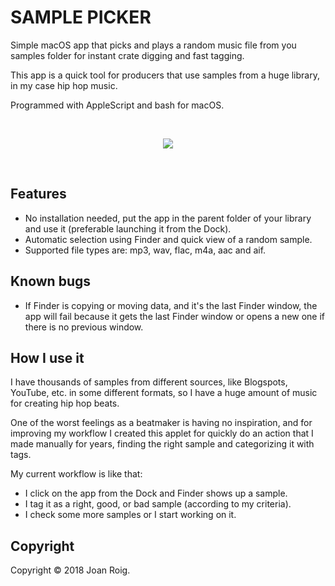 # SAMPLE PICKER

Simple macOS app that picks and plays a random music file from you samples folder for instant crate digging and fast tagging. 

This app is a quick tool for producers that use samples from a huge library, in my case hip hop music.

Programmed with AppleScript and bash  for macOS.

<br>
<p align="center">
<img src="https://media.giphy.com/media/WgO45rsC9HBf6YXHWY/giphy.gif" />
</p>
<br>

## Features

- No installation needed, put the app in the parent folder of your library and use it (preferable launching it from the Dock).
- Automatic selection using Finder and quick view of a random sample.
- Supported file types are: mp3, wav, flac, m4a, aac and aif.

## Known bugs

- If Finder is copying or moving data, and it's the last Finder window, the app will fail because it gets the last Finder window or opens a new one if there is no previous window.

## How I use it

I have thousands of samples from different sources, like Blogspots, YouTube, etc. in some different formats, so I have a huge amount of music for creating hip hop beats. 

One of the worst feelings as a beatmaker is having no inspiration, and for improving my workflow I created this applet for quickly do an action that I made manually for years, finding the right sample and categorizing it with tags.

My current workflow is like that:

- I click on the app from the Dock and Finder shows up a sample.
- I tag it as a right, good, or bad sample (according to my criteria).
- I check some more samples or I start working on it.

## Copyright

Copyright © 2018 Joan Roig.

